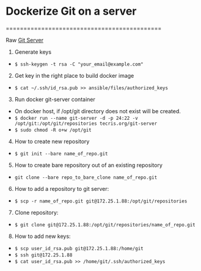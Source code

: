 # Dockerize Git on a server
============================================

Raw [Git Server](http://git-scm.com/book/en/v1/Git-on-the-Server-Getting-Git-on-a-Server)

1. Generate keys
  * `$ ssh-keygen -t rsa -C "your_email@example.com"`
2. Get key in the right place to build docker image
  * `$ cat ~/.ssh/id_rsa.pub >> ansible/files/authorized_keys`
3. Run docker git-server container
  * On docker host, if /opt/git directory does not exist will be created.
  * `$ docker run --name git-server -d -p 24:22 -v /opt/git:/opt/git/repositories tecris.org/git-server`
  * `$ sudo chmod -R o+w /opt/git`
4. How to create new repository
  * `$ git init --bare name_of_repo.git`
5. How to create bare repository out of an existing repository
  * `git clone --bare repo_to_bare_clone name_of_repo.git`
6. How to add a repository to git server:
  * `$ scp -r name_of_repo.git git@172.25.1.88:/opt/git/repositories`
7. Clone repository:
  * `$ git clone git@172.25.1.88:/opt/git/repositories/name_of_repo.git`
8. How to add new keys:
  * `$ scp user_id_rsa.pub git@172.25.1.88:/home/git`
  * `$ ssh git@172.25.1.88`
  * `$ cat user_id_rsa.pub >> /home/git/.ssh/authorized_keys`
